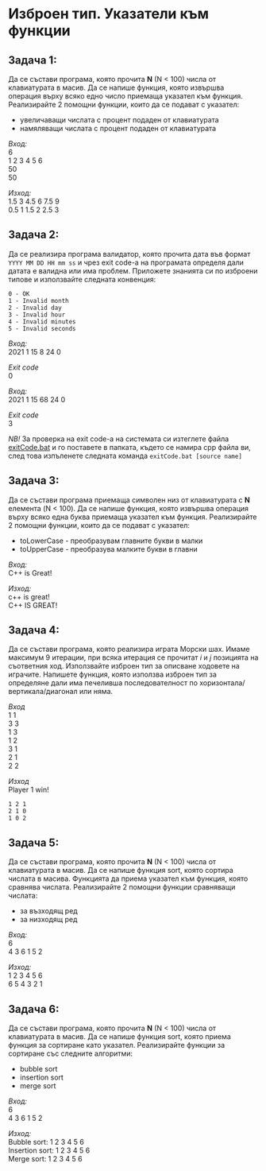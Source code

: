 # Изброен тип. Указатели към функции

## Задача 1:
Да се състави програма, която прочита **N** (N < 100) числа от клавиатурата в масив.
Да се напише функция, която извършва операция върху всяко едно число приемаща указател към функция.
Реализирайте 2 помощни функции, които да се подават с указател:
- увеличаващи числата с процент подаден от клавиатурата
- намяляващи числата с процент подаден от клавиатурата

*Вход:*     
6   
1 2 3 4 5 6   
50   
50   

*Изход:*   
1.5 3 4.5 6 7.5 9     
0.5 1 1.5 2 2.5 3    

## Задача 2:
Да се реализира програма валидатор, която прочита дата във формат `YYYY MM DD HH mm ss` и чрез exit code-a на програмата определя дали датата е валидна или има проблем. Приложете знанията си по изброени типове и използвайте следната конвенция:
```
0 - ОК
1 - Invalid month
2 - Invalid day
3 - Invalid hour
4 - Invalid minutes
5 - Invalid seconds
```

*Вход:*     
2021 1 15 8 24 0    

*Exit code*     
0   

*Вход:*     
2021 1 15 68 24 0   

*Exit code*     
3

*NB!* За проверка на exit code-a на системата си изтеглете файла [exitCode.bat](https://github.com/fmi-lab/up-kn-2020-group-4/tree/master/Practicum/Week%2013%20Function%20Pointers%20(15.01)/Solutions/exitCode.bat) и го поставете в папката, където се намира cpp файла ви, след това изпъленете следната команда `exitCode.bat [source name]`

## Задача 3:
Да се състави програма приемаща символен низ от клавиатурата с **N** елемента (N < 100).
Да се напише функция, която извършва операция върху всяко една буква приемаща указател към функция.
Реализирайте 2 помощни функции, които да се подават с указател:
- toLowerCase - преобразувам главните букви в малки
- toUpperCase - преобразува малките букви в главни

*Вход:*     
C++ is Great!   

*Изход:*   
c++ is great!    
C++ IS GREAT! 

## Задача 4:
Да се състави програма, която реализира играта Морски шах. Имаме максимум 9 итерации, при всяка итерация се прочитат *i* и *j* позицията на съответния ход.
Използвайте изброен тип за описване ходовете на играчите. Напишете функция, която използва изброен тип за определяне дали има печеливша последователност по хоризонтала/вертикала/диагонал или няма.

*Вход*  
1 1     
3 3     
1 3     
1 2      
3 1     
2 1     
2 2     

*Изход*     
Player 1 win!

```
1 2 1
2 1 0
1 0 2
```

## Задача 5:
Да се състави програма, която прочита **N** (N < 100) числа от клавиатурата в масив.
Да се напише функция sort, която сортира числата в масива. Функцията да приема указател към функция, която сравнява числата.
Реализирайте 2 помощни функции сравняващи числата:
- за възходящ ред
- за низходящ ред

*Вход:*     
6   
4 3 6 1 5 2    

*Изход:*   
1 2 3 4 5 6     
6 5 4 3 2 1

## Задача 6:
Да се състави програма, която прочита **N** (N < 100) числа от клавиатурата в масив.
Да се напише функция sort, която приема функция за сортиранe като указател.
Реализирайте функции за сортиране със следните алгоритми:
- bubble sort
- insertion sort
- merge sort

*Вход:*     
6   
4 3 6 1 5 2    

*Изход:*   
Bubble sort: 1 2 3 4 5 6     
Insertion sort: 1 2 3 4 5 6    
Merge sort: 1 2 3 4 5 6    